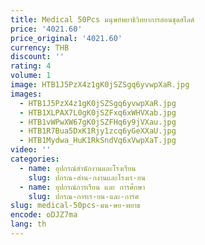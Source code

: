 ```yaml
---
title: Medical 50Pcs มนุษย์พยาธิวิทยาการสอนชุดสไลด์
price: '4021.60'
price_original: '4021.60'
currency: THB
discount: ''
rating: 4
volume: 1
image: HTB1J5PzX4z1gK0jSZSgq6yvwpXaR.jpg
images:
  - HTB1J5PzX4z1gK0jSZSgq6yvwpXaR.jpg
  - HTB1XLPAX7L0gK0jSZFxq6xWHVXab.jpg
  - HTB1vWPwXW67gK0jSZFHq6y9jVXau.jpg
  - HTB1R7Bua5DxK1Rjy1zcq6yGeXXaU.jpg
  - HTB1Mydwa_HuK1RkSndVq6xVwpXaT.jpg
video: ''
categories:
  - name: อุปกรณ์สำนักงานและโรงเรียน
    slug: ปกรณ-สำน-กงานและโรงเร-ยน
  - name: อุปกรณ์การเรียน และ การศึกษา
    slug: ปกรณ-การเร-ยน-และ-การศ
slug: medical-50pcs-มน-ษย-พยาธ
encode: oDJZ7ma
lang: th
---
```

  